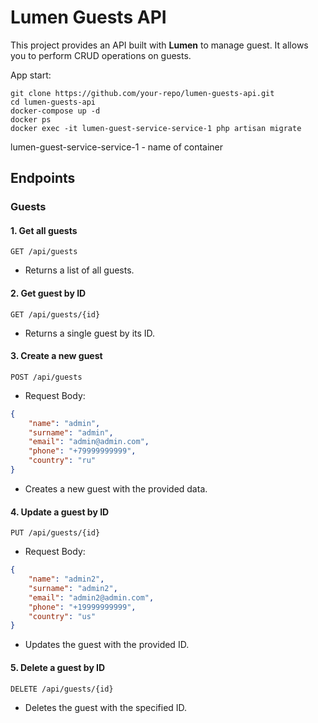 
# Lumen Guests API

This project provides an API built with **Lumen** to manage guest. It allows you to perform CRUD operations on guests.

App start:
```
git clone https://github.com/your-repo/lumen-guests-api.git
cd lumen-guests-api
docker-compose up -d
docker ps
docker exec -it lumen-guest-service-service-1 php artisan migrate
```
lumen-guest-service-service-1 - name of container

## Endpoints

### Guests

#### 1. Get all guests
```http
GET /api/guests
```
- Returns a list of all guests.

#### 2. Get guest by ID
```http
GET /api/guests/{id}
```
- Returns a single guest by its ID.

#### 3. Create a new guest
```http
POST /api/guests
```
- Request Body:
```json
{
    "name": "admin",
    "surname": "admin",
    "email": "admin@admin.com",
    "phone": "+79999999999",
    "country": "ru"
}
```
- Creates a new guest with the provided data.

#### 4. Update a guest by ID
```http
PUT /api/guests/{id}
```
- Request Body:
```json
{
    "name": "admin2",
    "surname": "admin2",
    "email": "admin2@admin.com",
    "phone": "+19999999999",
    "country": "us"
}
```
- Updates the guest with the provided ID.

#### 5. Delete a guest by ID
```http
DELETE /api/guests/{id}
```
- Deletes the guest with the specified ID.
